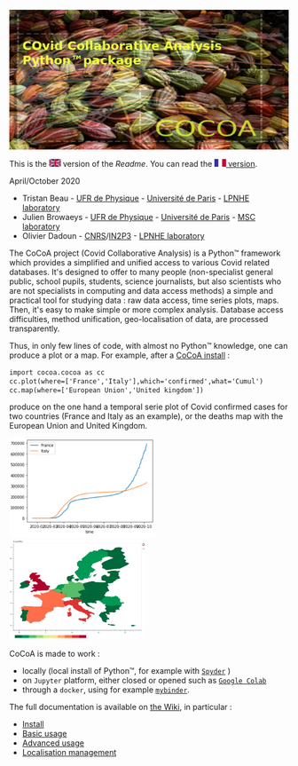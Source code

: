![CoCoA Logo](/docs/fig/cocoa_640_320.png)

This is the <img src="/docs/fig/UK.png" height="14px" alt="UK flag" /> version of the *Readme*. You can read the <a href="README.FR.md"><img src="/docs/fig/FR.png" height="14px" alt="FR flag" /> version</a>.

April/October 2020

* Tristan Beau - [UFR de Physique](https://physique.u-paris.fr/) - [Université de Paris](http://u-paris.fr) - [LPNHE laboratory](http://lpnhe.in2p3.fr/)
* Julien Browaeys - [UFR de Physique](https://physique.u-paris.fr/) - [Université de Paris](http://u-paris.fr) - [MSC laboratory](http://www.msc.univ-paris-diderot.fr/)
* Olivier Dadoun - [CNRS](http://cnrs.fr)/[IN2P3](http://www.in2p3.fr) - [LPNHE laboratory](http://lpnhe.in2p3.fr/)

The CoCoA project (Covid Collaborative Analysis) is a Python™ framework which provides a simplified and unified access to various Covid related databases.
It's designed to offer to many people (non-specialist general public, school pupils, students, science journalists, but also scientists who are not specialists in  computing and data access methods) a simple and practical tool for studying data : raw data access, time series plots, maps.
Then, it's easy to make simple or more complex analysis.
Database access difficulties, method unification, geo-localisation of data, are processed transparently.

Thus, in only few lines of code, with almost no Python™ knowledge, one can produce a plot or a map.
For example, after a [CoCoA install](https://github.com/tjbtjbtjb/CoCoA/wiki/FR:Install) :

```
import cocoa.cocoa as cc
cc.plot(where=['France','Italy'],which='confirmed',what='Cumul')
cc.map(where=['European Union','United kingdom'])
```

produce on the one hand a temporal serie plot of Covid confirmed cases for two countries (France and Italy as an example), or the deaths map with the European Union and United Kingdom.

<img src="/docs/fig/cocoa_plot_example.png" height="180px"/> <img src="/docs/fig/cocoa_map_example.png" height="180px" />

CoCoA is made to work :
- locally (local install of Python™, for example with [`Spyder`](https://www.spyder-ide.org/) )
- on `Jupyter` platform, either closed or opened such as [`Google Colab`](https://colab.research.google.com/)
- through a `docker`, using for example [`mybinder`](https://mybinder.org/).

The full documentation is available on [the Wiki](https://github.com/tjbtjbtjb/CoCoA/wiki/Home), in particular :
- [Install](https://github.com/tjbtjbtjb/CoCoA/wiki/Install)
- [Basic usage](https://github.com/tjbtjbtjb/CoCoA/wiki/Basics)
- [Advanced usage](https://github.com/tjbtjbtjb/CoCoA/wiki/AdvancedUsage)
- [Localisation management](https://github.com/tjbtjbtjb/CoCoA/wiki/Geo)

